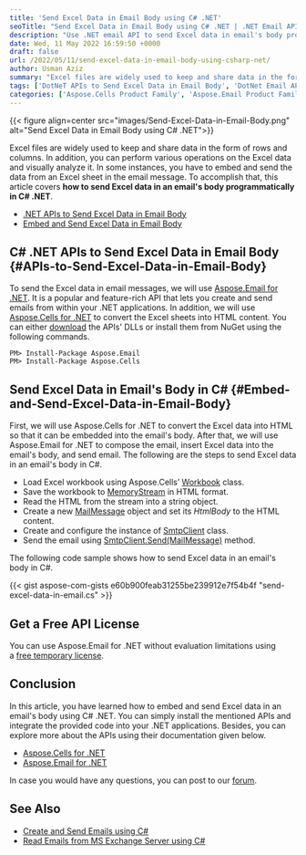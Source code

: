 ```yaml
---
title: 'Send Excel Data in Email Body using C# .NET'
seoTitle: "Send Excel Data in Email Body using C# .NET | .NET Email API"
description: "Use .NET email API to send Excel data in email's body programmatically in C#. Import data from Excel workbook into email's body from within .NET applications."
date: Wed, 11 May 2022 16:59:50 +0000
draft: false
url: /2022/05/11/send-excel-data-in-email-body-using-csharp-net/
author: Usman Aziz
summary: "Excel files are widely used to keep and share data in the form of rows and columns. In addition, you can perform various operations on the Excel data and visually analyze it. In some instances, you have to embed and send the data from an Excel sheet in the email message. To accomplish that, this article covers **how to send Excel data in an email's body programmatically in C# .NET**."
tags: ['DotNeT APIs to Send Excel Data in Email Body', 'DotNet Email API', 'Embed and Send Excel Data in Email Body in Csharp']
categories: ['Aspose.Cells Product Family', 'Aspose.Email Product Family']
---
```




{{< figure align=center src="images/Send-Excel-Data-in-Email-Body.png" alt="Send Excel Data in Email Body using C# .NET">}}


Excel files are widely used to keep and share data in the form of rows and columns. In addition, you can perform various operations on the Excel data and visually analyze it. In some instances, you have to embed and send the data from an Excel sheet in the email message. To accomplish that, this article covers **how to send Excel data in an email's body programmatically in C# .NET**.

*   [.NET APIs to Send Excel Data in Email Body][1]
*   [Embed and Send Excel Data in Email Body][2]

## C# .NET APIs to Send Excel Data in Email Body {#APIs-to-Send-Excel-Data-in-Email-Body}

To send the Excel data in email messages, we will use [Aspose.Email for .NET][3]. It is a popular and feature-rich API that lets you create and send emails from within your .NET applications. In addition, we will use [Aspose.Cells for .NET][4] to convert the Excel sheets into HTML content. You can either [download][5] the APIs' DLLs or install them from NuGet using the following commands.

```
PM> Install-Package Aspose.Email
PM> Install-Package Aspose.Cells
```

## Send Excel Data in Email's Body in C# {#Embed-and-Send-Excel-Data-in-Email-Body}

First, we will use Aspose.Cells for .NET to convert the Excel data into HTML so that it can be embedded into the email's body. After that, we will use Aspose.Email for .NET to compose the email, insert Excel data into the email's body, and send email. The following are the steps to send Excel data in an email's body in C#.

*   Load Excel workbook using Aspose.Cells’ [Workbook][6] class.
*   Save the workbook to [MemoryStream][7] in HTML format.
*   Read the HTML from the stream into a string object.
*   Create a new [MailMessage][8] object and set its _HtmlBody_ to the HTML content.
*   Create and configure the instance of [SmtpClient][9] class.
*   Send the email using [SmtpClient.Send(MailMessage)][10] method.

The following code sample shows how to send Excel data in an email's body in C#.

{{< gist aspose-com-gists e60b900feab31255be239912e7f54b4f "send-excel-data-in-email.cs" >}}

## Get a Free API License

You can use Aspose.Email for .NET without evaluation limitations using a [free temporary license][11].

## Conclusion

In this article, you have learned how to embed and send Excel data in an email's body using C# .NET. You can simply install the mentioned APIs and integrate the provided code into your .NET applications. Besides, you can explore more about the APIs using their documentation given below.

*   [Aspose.Cells for .NET][12]
*   [Aspose.Email for .NET][13]

In case you would have any questions, you can post to our [forum][14].

## See Also

*   [Create and Send Emails using C#][15]
*   [Read Emails from MS Exchange Server using C#][16]




[1]: #APIs-to-Send-Excel-Data-in-Email-Body
[2]: #Embed-and-Send-Excel-Data-in-Email-Body
[3]: https://products.aspose.com/email/net/
[4]: https://products.aspose.com/cells/net/
[5]: https://downloads.aspose.com/
[6]: https://apireference.aspose.com/cells/net/aspose.cells/workbook
[7]: https://docs.microsoft.com/en-us/dotnet/api/system.io.memorystream
[8]: https://apireference.aspose.com/email/net/aspose.email/mailmessage
[9]: https://apireference.aspose.com/email/net/aspose.email.clients.smtp/smtpclient
[10]: https://apireference.aspose.com/email/net/aspose.email.clients.smtp.smtpclient/send/methods/5
[11]: https://products.aspose.com/email
[12]: https://docs.aspose.com/cells/net
[13]: https://docs.aspose.com/email/net
[14]: https://forum.aspose.com/
[15]: https://blog.aspose.com/2020/01/23/create-send-outlook-email-eml-msg-csharp-net-core/
[16]: https://blog.aspose.com/2020/11/20/read-emails-from-exchange-server-using-csharp/




